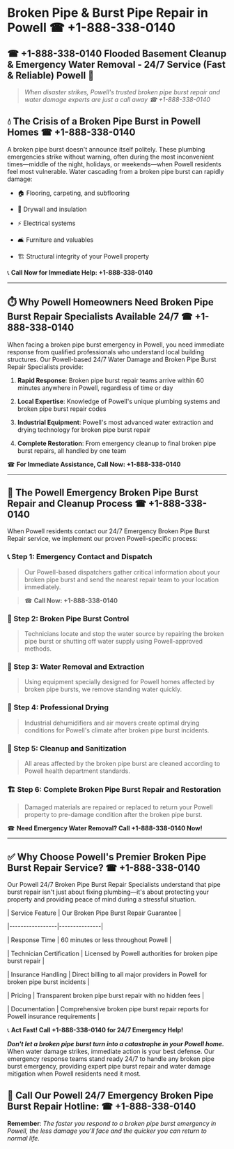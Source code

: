 # Broken Pipe & Burst Pipe Repair in Powell ☎ +1-888-338-0140  
## ☎ +1-888-338-0140 Flooded Basement Cleanup & Emergency Water Removal - 24/7 Service (Fast & Reliable) Powell 🚨  

> *When disaster strikes, Powell's trusted broken pipe burst repair and water damage experts are just a call away ☎ +1-888-338-0140*  

## 💧 The Crisis of a Broken Pipe Burst in Powell Homes ☎ +1-888-338-0140  

A broken pipe burst doesn't announce itself politely. These plumbing emergencies strike without warning, often during the most inconvenient times—middle of the night, holidays, or weekends—when Powell residents feel most vulnerable. Water cascading from a broken pipe burst can rapidly damage:  

* 🏠 Flooring, carpeting, and subflooring  
* 🧱 Drywall and insulation  
* ⚡ Electrical systems  
* 🛋️ Furniture and valuables  
* 🏗️ Structural integrity of your Powell property  

📞 **Call Now for Immediate Help: +1-888-338-0140**  

---  

## ⏱️ Why Powell Homeowners Need Broken Pipe Burst Repair Specialists Available 24/7 ☎ +1-888-338-0140  

When facing a broken pipe burst emergency in Powell, you need immediate response from qualified professionals who understand local building structures. Our Powell-based 24/7 Water Damage and Broken Pipe Burst Repair Specialists provide:  

1. **Rapid Response**: Broken pipe burst repair teams arrive within 60 minutes anywhere in Powell, regardless of time or day  
2. **Local Expertise**: Knowledge of Powell's unique plumbing systems and broken pipe burst repair codes  
3. **Industrial Equipment**: Powell's most advanced water extraction and drying technology for broken pipe burst repair  
4. **Complete Restoration**: From emergency cleanup to final broken pipe burst repairs, all handled by one team  

☎ **For Immediate Assistance, Call Now: +1-888-338-0140**  

---  

## 🔧 The Powell Emergency Broken Pipe Burst Repair and Cleanup Process ☎ +1-888-338-0140  

When Powell residents contact our 24/7 Emergency Broken Pipe Burst Repair service, we implement our proven Powell-specific process:  

### 📞 Step 1: Emergency Contact and Dispatch  
> Our Powell-based dispatchers gather critical information about your broken pipe burst and send the nearest repair team to your location immediately.  
> ☎ **Call Now: +1-888-338-0140**  

### 🚿 Step 2: Broken Pipe Burst Control  
> Technicians locate and stop the water source by repairing the broken pipe burst or shutting off water supply using Powell-approved methods.  

### 🌊 Step 3: Water Removal and Extraction  
> Using equipment specially designed for Powell homes affected by broken pipe bursts, we remove standing water quickly.  

### 💨 Step 4: Professional Drying  
> Industrial dehumidifiers and air movers create optimal drying conditions for Powell's climate after broken pipe burst incidents.  

### 🧼 Step 5: Cleanup and Sanitization  
> All areas affected by the broken pipe burst are cleaned according to Powell health department standards.  

### 🏗️ Step 6: Complete Broken Pipe Burst Repair and Restoration  
> Damaged materials are repaired or replaced to return your Powell property to pre-damage condition after the broken pipe burst.  

☎ **Need Emergency Water Removal? Call +1-888-338-0140 Now!**  

---  

## ✅ Why Choose Powell's Premier Broken Pipe Burst Repair Service? ☎ +1-888-338-0140  

Our Powell 24/7 Broken Pipe Burst Repair Specialists understand that pipe burst repair isn't just about fixing plumbing—it's about protecting your property and providing peace of mind during a stressful situation.  

| Service Feature | Our Broken Pipe Burst Repair Guarantee |  
|-----------------|---------------|  
| Response Time | 60 minutes or less throughout Powell |  
| Technician Certification | Licensed by Powell authorities for broken pipe burst repair |  
| Insurance Handling | Direct billing to all major providers in Powell for broken pipe burst incidents |  
| Pricing | Transparent broken pipe burst repair with no hidden fees |  
| Documentation | Comprehensive broken pipe burst repair reports for Powell insurance requirements |  

📞 **Act Fast! Call +1-888-338-0140 for 24/7 Emergency Help!**  

***Don't let a broken pipe burst turn into a catastrophe in your Powell home.*** When water damage strikes, immediate action is your best defense. Our emergency response teams stand ready 24/7 to handle any broken pipe burst emergency, providing expert pipe burst repair and water damage mitigation when Powell residents need it most.  

## 📱 Call Our Powell 24/7 Emergency Broken Pipe Burst Repair Hotline: ☎ +1-888-338-0140  

**Remember**: *The faster you respond to a broken pipe burst emergency in Powell, the less damage you'll face and the quicker you can return to normal life.*